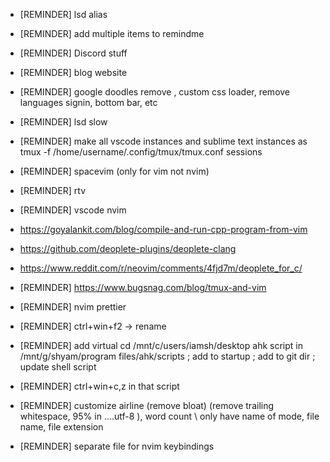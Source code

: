 - [REMINDER] lsd alias
- [REMINDER] add multiple items to remindme

- [REMINDER] Discord stuff
- [REMINDER] blog website
- [REMINDER] google doodles remove , custom css loader, remove languages signin, bottom bar, etc
- [REMINDER] lsd slow
- [REMINDER] make all vscode instances and sublime text instances as tmux -f /home/username/.config/tmux/tmux.conf sessions
- [REMINDER] spacevim (only for vim not nvim)
- [REMINDER] rtv
- [REMINDER] vscode nvim
- https://goyalankit.com/blog/compile-and-run-cpp-program-from-vim
- https://github.com/deoplete-plugins/deoplete-clang
- https://www.reddit.com/r/neovim/comments/4fjd7m/deoplete_for_c/
- [REMINDER] https://www.bugsnag.com/blog/tmux-and-vim
- [REMINDER] nvim prettier
- [REMINDER] ctrl+win+f2 -> rename
- [REMINDER] add virtual cd /mnt/c/users/iamsh/desktop ahk script in /mnt/g/shyam/program files/ahk/scripts ; add to startup ; add to git dir ; update shell script
- [REMINDER] ctrl+win+c,z in that script
- [REMINDER] customize airline (remove bloat) (remove trailing whitespace, 95% in ....utf-8 ), word count \\ only have name of mode, file name, file extension
- [REMINDER] separate file for nvim keybindings
